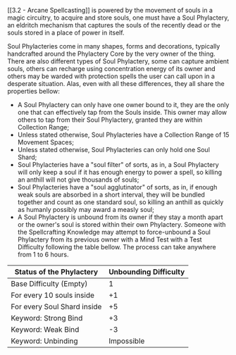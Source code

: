 [[3.2 - Arcane Spellcasting]] is powered by the movement of souls in a magic circuitry, to acquire and store souls, one must have a Soul Phylactery, an eldritch mechanism that captures the souls of the recently dead or the souls stored in a place of power in itself.

Soul Phylacteries come in many shapes, forms and decorations, typically handcrafted around the Phylactery Core by the very owner of the thing. There are also different types of Soul Phylactery, some can capture ambient souls, others can recharge using concentration energy of its owner and others may be warded with protection spells the user can call upon in a desperate situation. Alas, even with all these differences, they all share the properties bellow:

-   A Soul Phylactery can only have one owner bound to it, they are the only one that can effectively tap from the Souls inside. This owner may allow others to tap from their Soul Phylactery, granted they are within Collection Range;
-   Unless stated otherwise, Soul Phylacteries have a Collection Range of 15 Movement Spaces;
-   Unless stated otherwise, Soul Phylacteries can only hold one Soul Shard;
-   Soul Phylacteries have a "soul filter" of sorts, as in, a Soul Phylactery will only keep a soul if it has enough energy to power a spell, so killing an anthill will not give thousands of souls;
-   Soul Phylacteries have a "soul agglutinator" of sorts, as in, if enough weak souls are absorbed in a short interval, they will be bundled together and count as one standard soul, so killing an anthill as quickly as humanly possibly may award a measly soul;
-   A Soul Phylactery is unbound from its owner if they stay a month apart or the owner's soul is stored within their own Phylactery. Someone with the Spellcrafting Knowledge may attempt to force-unbound a Soul Phylactery from its previous owner with a Mind Test with a Test Difficulty following the table bellow. The process can take anywhere from 1 to 6 hours.

Status of the Phylactery | Unbounding Difficulty
-------------------------| ---------------------
Base Difficulty (Empty) | 1
For every 10 souls inside | +1
For every Soul Shard inside | +5
Keyword: Strong Bind | +3
Keyword: Weak Bind | -3
Keyword: Unbinding | Impossible
